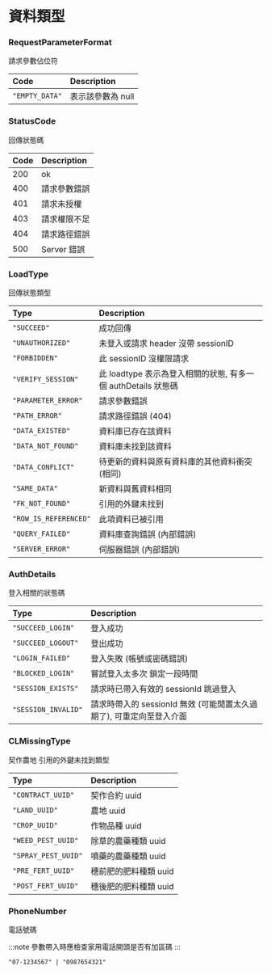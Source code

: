 # 資料類型


### RequestParameterFormat
請求參數佔位符

| Code | Description |
| :------ | :------ |
| `"EMPTY_DATA"` | 表示該參數為 null |


### StatusCode
回傳狀態碼

| Code | Description |
| :------ | :------ |
| 200 | ok |
| 400 | 請求參數錯誤 |
| 401 | 請求未授權 |
| 403 | 請求權限不足 |
| 404 | 請求路徑錯誤 |
| 500 | Server 錯誤 |


### LoadType
回傳狀態類型

| Type | Description |
| :------ | :------ |
| `"SUCCEED"` | 成功回傳 |
| `"UNAUTHORIZED"` | 未登入或請求 header 沒帶 sessionID |
| `"FORBIDDEN"` | 此 sessionID 沒權限請求 |
| `"VERIFY_SESSION"` | 此 loadtype 表示為登入相關的狀態, 有多一個 authDetails 狀態碼 |
| `"PARAMETER_ERROR"` | 請求參數錯誤 |
| `"PATH_ERROR"` | 請求路徑錯誤 (404) |
| `"DATA_EXISTED"` | 資料庫已存在該資料 |
| `"DATA_NOT_FOUND"` | 資料庫未找到該資料 |
| `"DATA_CONFLICT"` | 待更新的資料與原有資料庫的其他資料衝突(相同) |
| `"SAME_DATA"` | 新資料與舊資料相同 |
| `"FK_NOT_FOUND"` | 引用的外鍵未找到 |
| `"ROW_IS_REFERENCED"` | 此項資料已被引用 |
| `"QUERY_FAILED"` | 資料庫查詢錯誤 (內部錯誤) |
| `"SERVER_ERROR"` | 伺服器錯誤 (內部錯誤) |


### AuthDetails
登入相關的狀態碼

| Type | Description |
| :------ | :------ |
| `"SUCCEED_LOGIN"` | 登入成功 |
| `"SUCCEED_LOGOUT"` | 登出成功 |
| `"LOGIN_FAILED"` | 登入失敗 (帳號或密碼錯誤) |
| `"BLOCKED_LOGIN"` | 嘗試登入太多次 鎖定一段時間 |
| `"SESSION_EXISTS"` | 請求時已帶入有效的 sessionId 跳過登入 |
| `"SESSION_INVALID"` | 請求時帶入的 sessionId 無效 (可能閒置太久過期了), 可重定向至登入介面 |


### CLMissingType
契作農地 引用的外鍵未找到類型

| Type | Description |
| :------ | :------ |
| `"CONTRACT_UUID"` | 契作合約 uuid |
| `"LAND_UUID"` | 農地 uuid |
| `"CROP_UUID"` | 作物品種 uuid |
| `"WEED_PEST_UUID"` | 除草的農藥種類 uuid |
| `"SPRAY_PEST_UUID"` | 噴藥的農藥種類 uuid |
| `"PRE_FERT_UUID"` | 穗前肥的肥料種類 uuid |
| `"POST_FERT_UUID"` | 穗後肥的肥料種類 uuid |


### PhoneNumber
電話號碼

:::note
參數帶入時應檢查家用電話開頭是否有加區碼
:::

```
"07-1234567" | "0987654321"
```